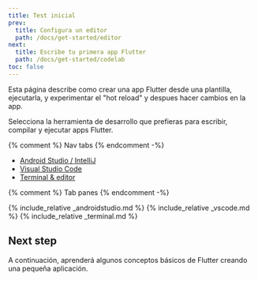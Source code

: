 ```yaml
---
title: Test inicial
prev:
  title: Configura un editor
  path: /docs/get-started/editor
next:
  title: Escribe tu primera app Flutter
  path: /docs/get-started/codelab
toc: false
---
```


Esta página describe como crear una app Flutter desde una plantilla, ejecutarla, y experimentar el "hot reload" y despues hacer cambios en la app.

Selecciona la herramienta de desarrollo que prefieras para escribir, compilar y ejecutar 
apps Flutter.

{% comment %} Nav tabs {% endcomment -%}
<ul class="nav nav-tabs" id="editor-setup" role="tablist">
  <li class="nav-item">
    <a class="nav-link active" id="androidstudio-tab" href="#androidstudio" role="tab" aria-controls="androidstudio" aria-selected="true">Android Studio / IntelliJ</a>
  </li>
  <li class="nav-item">
    <a class="nav-link" id="vscode-tab" href="#vscode" role="tab" aria-controls="vscode" aria-selected="false">Visual Studio Code</a>
  </li>
  <li class="nav-item">
    <a class="nav-link" id="terminal-tab" href="#terminal" role="tab" aria-controls="terminal" aria-selected="false">Terminal & editor</a>
  </li>
</ul>

{% comment %} Tab panes {% endcomment -%}
<div class="tab-content">
  {% include_relative _androidstudio.md %}
  {% include_relative _vscode.md %}
  {% include_relative _terminal.md %}
</div>

## Next step

A continuación, aprenderá algunos conceptos básicos de Flutter creando una pequeña aplicación.

